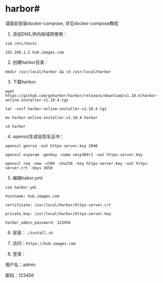 # harbor#

请提前安装docker-compose, 详见docker-compose教程

1. 添加DNS,供内局域网使用：

```
vim /etc/hosts

192.168.1.2 hub.images.com

```

2. 创建harbor目录：

```
mkdir /usr/local/harbor && cd /usr/local/harbor
```

3. 下载harbor:

```
wget https://github.com/goharbor/harbor/releases/download/v1.10.4/harbor-online-installer-v1.10.4.tgz

tar -xzvf harbor-online-installer-v1.10.4.tgz

mv harbor-online-installer-v1.10.4 harbor 

cd harbor
```

4. openssl生成自签名证书：

```
openssl genrsa -out https-server.key 2048

openssl ecparam -genkey -name secp384r1 -out https-server.key

openssl req -new -x509 -sha256 -key https-server.key -out https-server.crt -days 3650

```

5. 编辑habor.yml:

```
vim harbor.yml

hostname: hub.images.com

certificate: /usr/local/harbor/https-server.crt

private_key: /usr/local/harbor/https-server.key

harbor_admin_password: 123456

```

6. 安装：`./install.sh`

7. 访问：`https://hub.images.com`

8. 登录：

用户名：admin

密码：123456


